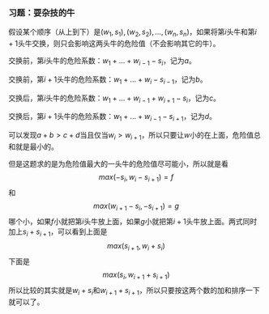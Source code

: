 ### 习题：耍杂技的牛

假设某个顺序（从上到下）是$(w_1,s_1),(w_2,s_2),...,(w_n,s_n)$，如果将第$i$头牛和第$i+1$头牛交换，则只会影响这两头牛的危险值（不会影响其它的牛）。

交换前，第$i$头牛的危险系数：$w_1+...+w_{i-1}-s_i$，记为$a$。

交换前，第$i+1$头牛的危险系数：$w_1+...+w_i-s_{i-1}$，记为$b$。

交换后，第$i$头牛的危险系数：$w_1+...+w_{i-1} + w_{i+1} -s_i$，记为$c$。

交换后，第$i + 1$头牛的危险系数：$w_1+...+w_{i-1} -s_{i+1}$，记为$d$。

可以发现$a+b > c+d$当且仅当$w_i > w_{i+1}$，所以只要让$w$小的在上面，危险值总和就是最小的。

但是这题求的是为危险值最大的一头牛的危险值尽可能小，所以就是看
$$
max(-s_i,w_i-s_{i+1}) = f
$$
和
$$
max(w_{i+1}-s_i, -s_{i+1}) = g
$$
哪个小，如果$f$小就把第$i$头牛放上面，如果$g$小就把第$i+1$头牛放上面。两式同时加上$s_i+s_{i+1}$，可以看到上面是
$$
max(s_{i+1}, w_i+s_i)
$$
下面是
$$
max(s_i, w_{i+1}+s_{i+1})
$$
所以比较的其实就是$w_i+s_i$和$w_{i+1}+s_{i+1}$，所以只要按这两个数的加和排序一下就可以了。